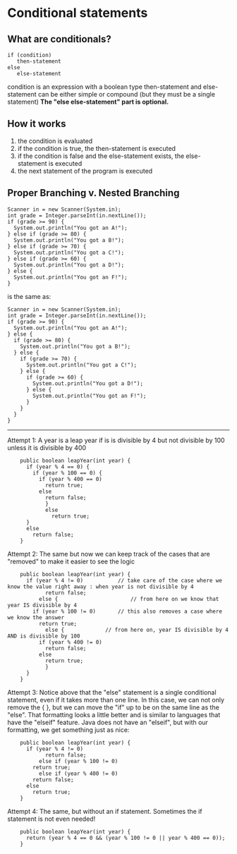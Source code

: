 # Conditional statements

## What are conditionals?
```
if (condition)
   then-statement
else
   else-statement
```

condition is an expression with a boolean type then-statement and else-statement can be either simple or compound (but they must be a single statement)
__The "else else-statement" part is optional.__

## How it works
1. the condition is evaluated
2. if the condition is true, the then-statement is executed
3. if the condition is false and the else-statement exists, the else-statement is executed
4. the next statement of the program is executed

## Proper Branching v. Nested Branching
```
Scanner in = new Scanner(System.in);
int grade = Integer.parseInt(in.nextLine());
if (grade >= 90) {
  System.out.println("You got an A!");
} else if (grade >= 80) {
  System.out.println("You got a B!");
} else if (grade >= 70) {
  System.out.println("You got a C!");
} else if (grade >= 60) {
  System.out.println("You got a D!");
} else {
  System.out.println("You got an F!");
}
```
is the same as:
```
Scanner in = new Scanner(System.in);
int grade = Integer.parseInt(in.nextLine());
if (grade >= 90) {
  System.out.println("You got an A!");
} else {
  if (grade >= 80) {
    System.out.println("You got a B!");
  } else {
    if (grade >= 70) {
      System.out.println("You got a C!");
    } else {
      if (grade >= 60) {
        System.out.println("You got a D!");
      } else {
        System.out.println("You got an F!");
      }
    }
  }
}
```
---
Attempt 1:  A year is a leap year if is is divisible by 4 but not divisible by 100 unless it is divisible by 400

```
	public boolean leapYear(int year) {
	  if (year % 4 == 0) {
	    if (year % 100 == 0) {
	      if (year % 400 == 0)
	        return true;
	      else
	        return false;
            }
            else
              return true;
	  }
	  else
	    return false;
	}
```

Attempt 2:  The same but now we can keep track of the cases that are "removed" to make it easier to see the logic

```
	public boolean leapYear(int year) {
	  if (year % 4 != 0)           // take care of the case where we know the value right away : when year is not divisible by 4
            return false;
          else {                       // from here on we know that year IS divisible by 4
	    if (year % 100 != 0)       // this also removes a case where we know the answer
	      return true;
            else {		       // from here on, year IS divisible by 4 AND is divisible by 100
	      if (year % 400 != 0)
	        return false;
	      else
	        return true;
            }
	  }
	}
```

Attempt 3: Notice above that the "else" statement is a single conditional statement, even if it takes more than one line.
In this case, we can not only remove the { }, but we can move the "if" up to be on the same line as the "else".
That formatting looks a little better and is similar to languages that have the "elseif" feature. Java does not have an "elseif", but with our formatting, we get something just as nice:

```
	public boolean leapYear(int year) {
	  if (year % 4 != 0)
            return false;
          else if (year % 100 != 0)
	    return true;
          else if (year % 400 != 0)
	    return false;
	  else
	    return true;
	}
```

Attempt 4: The same, but without an if statement.  Sometimes the if statement is not even needed!

```
	public boolean leapYear(int year) {
	  return (year % 4 == 0 && (year % 100 != 0 || year % 400 == 0));
	}
```
